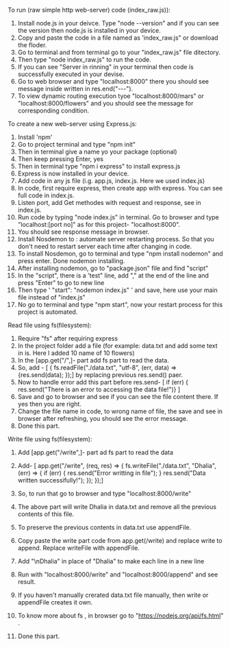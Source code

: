 To run (raw simple http web-server) code (index_raw.js)):

1. Install node.js in your deivce. Type "node --version" and if you can see the version then node.js is installed in your device.
2. Copy and paste the code in a file named as 'index_raw.js" or download the floder.
3. Go to terminal and from terminal go to your "index_raw.js" file ditectory.
4. Then type "node index_raw.js" to run the code.
5. If you can see "Server in rinning" in your terminal then code is successfully executed in your devise.
6. Go to web browser and type "localhost:8000" there you should see message inside written in res.end("---").
7. To view dynamic routing execution tyoe "localhost:8000/mars" or "localhost:8000/flowers" and you should see the message for corresponding condition.

To create a new web-server using Express.js:

1. Install 'npm'
2. Go to project terminal and type "npm init"
3. Then in terminal give a name yo your package (optional)
4. Then keep pressing Enter, yes
5. Then in terminal type "npm i express" to install express.js
6. Express is now installed in your device.
7. Add code in any js file (i.g. app.js, index.js. Here we used index.js)
8. In code, first require express, then create app with express. You can see full code in index.js.
9. Listen port, add Get methodes with request and response, see in index.js.
10. Run code by typing "node index.js" in terminal. Go to browser and type "localhost:[port no]" as for this project- "localhost:8000".
11. You should see response message in browser.
12. Install Nosdemon to : automate server restarting process. So that you don't need to restart server each time after changing in code.
13. To install Nosdemon, go to terminal and type "npm install nodemon" and press enter. Done nodemon installing.
14. After installing nodemon, go to "package.json" file and find "script"
15. In the "script", there is a 'test" line, add "," at the end of the line and press "Enter" to go to new line
16. Then type ' "start": "nodemon index.js" ' and save, here use your main file instead of "index.js"
17. No go to terminal and type "npm start", now your restart process for this project is automated.

Read file using fs(filesystem):

1. Require "fs" after requiring express
2. In the project folder add a file (for example: data.txt and add some text in is. Here I added 10 name of 10 flowers)
3. In the [app.get("/",]- part add fs part to read the data.
4. So, add - [ { fs.readFile("./data.txt", "utf-8", (err, data) => {res.send(data); });] by replacing previous res.send() paer.
5. Now to handle error add this part before res.send- [ if (err) { res.send("There is an error to accessing the data file!")} ]
6. Save and go to browser and see if you can see the file content there. If yes then you are right.
7. Change the file name in code, to wrong name of file, the save and see in browser after refreshing, you should see the error message.
8. Done this part.

Write file using fs(filesystem):

1. Add [app.get("/write",]- part ad fs part to read the data
2. Add- [ app.get("/write", (req, res) => {
   fs.writeFile("./data.txt", "Dhalia", (err) => {
   if (err) {
   res.send("Error writting in file");
   }
   res.send("Data written successifully!");
   });
   });]

3. So, to run that go to browser and type "localhost:8000/write"
4. The above part will write Dhalia in data.txt and remove all the previous contents of this file.
5. To preserve the previous contents in data.txt use appendFile.
6. Copy paste the write part code from app.get(/write) and replace write to append. Replace writeFile with appendFile.
7. Add "\nDhalia" in place of "Dhalia" to make each line in a new line
8. Run with "localhost:8000/write" and "localhost:8000/append" and see result.
9. If you haven't manually crerated data.txt file manually, then write or appendFile creates it own.
10. To know more about fs , in browser go to "https://nodejs.org/api/fs.html" .
11. Done this part.
